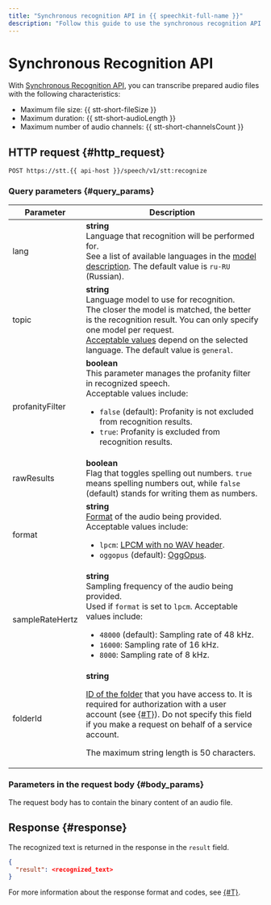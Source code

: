```yaml
---
title: "Synchronous recognition API in {{ speechkit-full-name }}"
description: "Follow this guide to use the synchronous recognition API."
---
```


# Synchronous Recognition API

With [Synchronous Recognition API](../request.md), you can transcribe prepared audio files with the following characteristics:

* Maximum file size: {{ stt-short-fileSize }}
* Maximum duration: {{ stt-short-audioLength }}
* Maximum number of audio channels: {{ stt-short-channelsCount }}

## HTTP request {#http_request}

```
POST https://stt.{{ api-host }}/speech/v1/stt:recognize
```

### Query parameters {#query_params}

| Parameter | Description |
----- | -----
| lang | **string**<br>Language that recognition will be performed for.<br/>See a list of available languages in the [model description](../../stt/models.md). The default value is `ru-RU` (Russian). |
| topic | **string**<br>Language model to use for recognition.<br/>The closer the model is matched, the better is the recognition result. You can only specify one model per request.<br/>[Acceptable values](../../stt/models.md) depend on the selected language. The default value is `general`. |
| profanityFilter | **boolean**<br>This parameter manages the profanity filter in recognized speech.<br>Acceptable values include:<ul><li>`false` (default): Profanity is not excluded from recognition results.</li><li>`true`: Profanity is excluded from recognition results.</li></ul> |
| rawResults | **boolean** <br>Flag that toggles spelling out numbers. `true` means spelling numbers out, while `false` (default) stands for writing them as numbers. |
| format | **string**<br>[Format](../../formats.md) of the audio being provided.<br/>Acceptable values include:<ul><li>`lpcm`: [LPCM with no WAV header](../../formats.md#lpcm).</li><li>`oggopus` (default): [OggOpus](../../formats.md#oggopus).</li></ul> |
| sampleRateHertz | **string**<br>Sampling frequency of the audio being provided.<br/> Used if `format` is set to `lpcm`. Acceptable values include:<ul><li>`48000` (default): Sampling rate of 48 kHz.</li><li>`16000`: Sampling rate of 16 kHz.</li><li>`8000`: Sampling rate of 8 kHz.</li></ul> |
| folderId | **string**<br><p>[ID of the folder](../../../resource-manager/operations/folder/get-id.md) that you have access to. It is required for authorization with a user account (see [{#T}](../../concepts/auth.md)). Do not specify this field if you make a request on behalf of a service account.</p> <p>The maximum string length is 50 characters.</p> |

### Parameters in the request body {#body_params}

The request body has to contain the binary content of an audio file.

## Response {#response}

The recognized text is returned in the response in the `result` field.

```json
{
  "result": <recognized_text>
}
```

For more information about the response format and codes, see [{#T}](../../concepts/response.md).